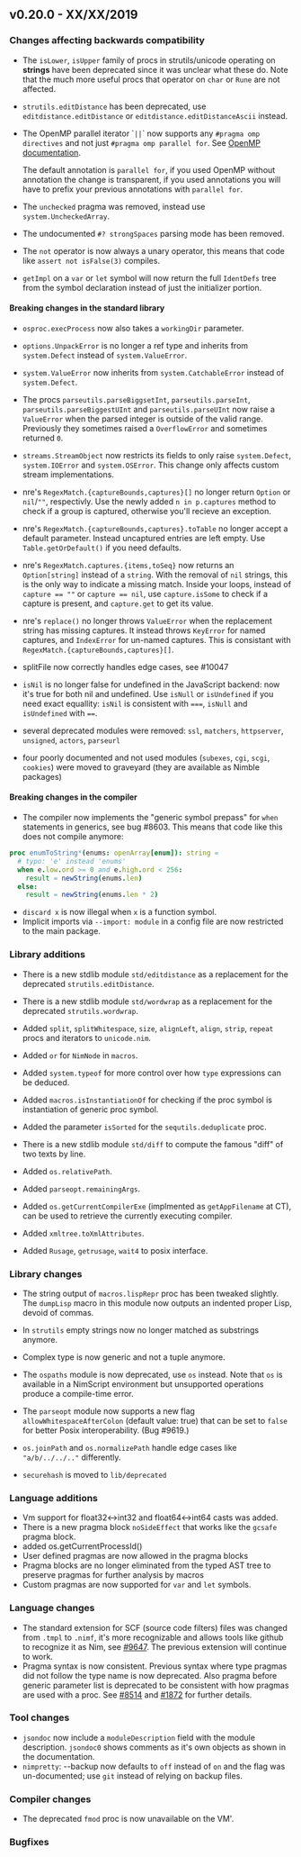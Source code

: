 ## v0.20.0 - XX/XX/2019


### Changes affecting backwards compatibility

- The ``isLower``, ``isUpper`` family of procs in strutils/unicode
  operating on **strings** have been
  deprecated since it was unclear what these do. Note that the much more
  useful procs that operator on ``char`` or ``Rune`` are not affected.

- `strutils.editDistance` has been deprecated,
  use `editdistance.editDistance` or `editdistance.editDistanceAscii`
  instead.

- The OpenMP parallel iterator \``||`\` now supports any `#pragma omp directives`
  and not just `#pragma omp parallel for`. See
  [OpenMP documentation](https://www.openmp.org/wp-content/uploads/OpenMP-4.5-1115-CPP-web.pdf).

  The default annotation is `parallel for`, if you used OpenMP without annotation
  the change is transparent, if you used annotations you will have to prefix
  your previous annotations with `parallel for`.

- The `unchecked` pragma was removed, instead use `system.UncheckedArray`.
- The undocumented ``#? strongSpaces`` parsing mode has been removed.
- The `not` operator is now always a unary operator, this means that code like
  ``assert not isFalse(3)`` compiles.
- `getImpl` on a `var` or `let` symbol will now return the full `IdentDefs`
  tree from the symbol declaration instead of just the initializer portion.


#### Breaking changes in the standard library

- `osproc.execProcess` now also takes a `workingDir` parameter.

- `options.UnpackError` is no longer a ref type and inherits from `system.Defect`
  instead of `system.ValueError`.

- `system.ValueError` now inherits from `system.CatchableError` instead of `system.Defect`.

- The procs `parseutils.parseBiggsetInt`, `parseutils.parseInt`, `parseutils.parseBiggestUInt`
  and `parseutils.parseUInt` now raise a `ValueError` when the parsed integer is
  outside of the valid range. Previously they sometimes raised a `OverflowError`
  and sometimes returned `0`.

- `streams.StreamObject` now restricts its fields to only raise `system.Defect`,
  `system.IOError` and `system.OSError`. This change only affects custom stream
  implementations.

- nre's `RegexMatch.{captureBounds,captures}[]`  no longer return `Option` or
  `nil`/`""`, respectivly. Use the newly added `n in p.captures` method to
  check if a group is captured, otherwise you'll recieve an exception.

- nre's `RegexMatch.{captureBounds,captures}.toTable` no longer accept a
  default parameter. Instead uncaptured entries are left empty. Use
  `Table.getOrDefault()` if you need defaults.

- nre's `RegexMatch.captures.{items,toSeq}` now returns an `Option[string]`
  instead of a `string`. With the removal of `nil` strings, this is the only
  way to indicate a missing match. Inside your loops, instead of `capture ==
  ""` or `capture == nil`, use `capture.isSome` to check if a capture is
  present, and `capture.get` to get its value.

- nre's `replace()` no longer throws `ValueError` when the replacement string
  has missing captures. It instead throws `KeyError` for named captures, and
  `IndexError` for un-named captures. This is consistant with
  `RegexMatch.{captureBounds,captures}[]`.

- splitFile now correctly handles edge cases, see #10047

- `isNil` is no longer false for undefined in the JavaScript backend: now it's
  true for both nil and undefined. Use `isNull` or `isUndefined` if you need
  exact equallity: `isNil` is consistent with `===`, `isNull` and `isUndefined`
  with `==`.

- several deprecated modules were removed: `ssl`, `matchers`, `httpserver`,
  `unsigned`, `actors`, `parseurl`

- four poorly documented and not used modules (`subexes`, `cgi`, `scgi`, `cookies`)
  were moved to graveyard (they are available as Nimble packages)



#### Breaking changes in the compiler

- The compiler now implements the "generic symbol prepass" for `when` statements
  in generics, see bug #8603. This means that code like this does not compile
  anymore:

```nim
proc enumToString*(enums: openArray[enum]): string =
  # typo: 'e' instead 'enums'
  when e.low.ord >= 0 and e.high.ord < 256:
    result = newString(enums.len)
  else:
    result = newString(enums.len * 2)
```

- ``discard x`` is now illegal when `x` is a function symbol.
- Implicit imports via ``--import: module`` in a config file are now restricted
  to the main package.


### Library additions

- There is a new stdlib module `std/editdistance` as a replacement for the
  deprecated `strutils.editDistance`.

- There is a new stdlib module `std/wordwrap` as a replacement for the
  deprecated `strutils.wordwrap`.

- Added `split`, `splitWhitespace`, `size`, `alignLeft`, `align`,
  `strip`, `repeat` procs and iterators to `unicode.nim`.

- Added `or` for `NimNode` in `macros`.

- Added `system.typeof` for more control over how `type` expressions
  can be deduced.

- Added `macros.isInstantiationOf` for checking if the proc symbol
  is instantiation of generic proc symbol.

- Added the parameter ``isSorted`` for the ``sequtils.deduplicate`` proc.

- There is a new stdlib module `std/diff` to compute the famous "diff"
  of two texts by line.

- Added `os.relativePath`.

- Added `parseopt.remainingArgs`.

- Added `os.getCurrentCompilerExe` (implmented as `getAppFilename` at CT),
  can be used to retrieve the currently executing compiler.

- Added `xmltree.toXmlAttributes`.

- Added `Rusage`, `getrusage`, `wait4` to posix interface.


### Library changes

- The string output of `macros.lispRepr` proc has been tweaked
  slightly. The `dumpLisp` macro in this module now outputs an
  indented proper Lisp, devoid of commas.

- In `strutils` empty strings now no longer matched as substrings
  anymore.

- Complex type is now generic and not a tuple anymore.

- The `ospaths` module is now deprecated, use `os` instead. Note that
  `os` is available in a NimScript environment but unsupported
  operations produce a compile-time error.

- The `parseopt` module now supports a new flag `allowWhitespaceAfterColon`
  (default value: true) that can be set to `false` for better Posix
  interoperability. (Bug #9619.)

- `os.joinPath` and `os.normalizePath` handle edge cases like ``"a/b/../../.."``
  differently.

- `securehash` is moved to `lib/deprecated`


### Language additions

- Vm support for float32<->int32 and float64<->int64 casts was added.
- There is a new pragma block `noSideEffect` that works like
  the `gcsafe` pragma block.
- added os.getCurrentProcessId()
- User defined pragmas are now allowed in the pragma blocks
- Pragma blocks are no longer eliminated from the typed AST tree to preserve
  pragmas for further analysis by macros
- Custom pragmas are now supported for `var` and `let` symbols.


### Language changes

- The standard extension for SCF (source code filters) files was changed from
  ``.tmpl`` to ``.nimf``,
  it's more recognizable and allows tools like github to recognize it as Nim,
  see [#9647](https://github.com/nim-lang/Nim/issues/9647).
  The previous extension will continue to work.
- Pragma syntax is now consistent. Previous syntax where type pragmas did not
  follow the type name is now deprecated. Also pragma before generic parameter
  list is deprecated to be consistent with how pragmas are used with a proc. See
  [#8514](https://github.com/nim-lang/Nim/issues/8514) and
  [#1872](https://github.com/nim-lang/Nim/issues/1872) for further details.


### Tool changes
- `jsondoc` now include a `moduleDescription` field with the module
  description. `jsondoc0` shows comments as it's own objects as shown in the
  documentation.
- `nimpretty`: --backup now defaults to `off` instead of `on` and the flag was
  un-documented; use `git` instead of relying on backup files.


### Compiler changes
- The deprecated `fmod` proc is now unavailable on the VM'.


### Bugfixes
